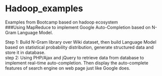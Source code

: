 # Hadoop_examples
Examples from Bootcamp based on hadoop ecosystem <br>
###Using MapReduce to implement Google Auto-Completion based on N-Gram Language Model. <br>

Step 1: Build N-Gram library over Wiki dataset, then build Language Model based on statistical probability distribution, generate structured data and store it in database. <br>
step 2: Using PHP/Ajax and jQuery to retrieve data from database to implement real-time auto-completion. Then display the auto-complete features of search engine on web page just like Google does. <br>


